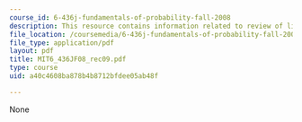 ```yaml
---
course_id: 6-436j-fundamentals-of-probability-fall-2008
description: This resource contains information related to review of linear algebra.
file_location: /coursemedia/6-436j-fundamentals-of-probability-fall-2008/a40c4608ba878b4b8712bfdee05ab48f_MIT6_436JF08_rec09.pdf
file_type: application/pdf
layout: pdf
title: MIT6_436JF08_rec09.pdf
type: course
uid: a40c4608ba878b4b8712bfdee05ab48f

---
```

None